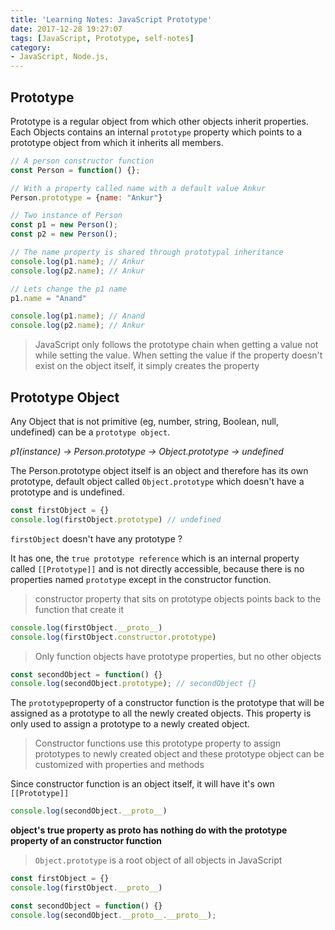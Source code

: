 ```yaml
---
title: 'Learning Notes: JavaScript Prototype'
date: 2017-12-28 19:27:07
tags: [JavaScript, Prototype, self-notes]
category:
- JavaScript, Node.js,
---
```


## Prototype

Prototype is a regular object from which other objects inherit properties. Each Objects contains an internal `prototype` property which points to a prototype object from which it inherits all members.

```JavaScript
// A person constructor function
const Person = function() {};

// With a property called name with a default value Ankur
Person.prototype = {name: "Ankur"}

// Two instance of Person
const p1 = new Person();
const p2 = new Person();

// The name property is shared through prototypal inheritance
console.log(p1.name); // Ankur
console.log(p2.name); // Ankur

// Lets change the p1 name
p1.name = "Anand"

console.log(p1.name); // Anand
console.log(p2.name); // Ankur
```

> JavaScript only follows the prototype chain when getting a value not while setting the value. When setting the value if the property doesn't exist on the object itself, it simply creates the property

## Prototype Object

Any Object that is not primitive (eg, number, string, Boolean, null, undefined) can be a `prototype object`.

*p1(instance) -> Person.prototype -> Object.prototype -> undefined*

The Person.prototype object itself is an object and therefore has its own prototype, default object called `Object.prototype` which doesn't have a prototype and is undefined.


```JavaScript
const firstObject = {}
console.log(firstObject.prototype) // undefined
```
`firstObject` doesn't have any prototype ?

It has one, the `true prototype reference` which is an internal property called `[[Prototype]]` and is not directly accessible, because there is no properties named `prototype` except in the constructor function.

>constructor property that sits on prototype objects points back to the function that create it

```JavaScript
console.log(firstObject.__proto__)
console.log(firstObject.constructor.prototype)
```

>Only function objects have prototype properties, but no other objects

```JavaScript
const secondObject = function() {}
console.log(secondObject.prototype); // secondObject {}
```

The `prototype`property of a constructor function is the prototype that will be assigned as a prototype to all the newly created objects. This property is only used to assign a prototype to a newly created object.

>Constructor functions use this prototype property to assign prototypes to newly created object and these prototype object can be customized with properties and  methods

Since constructor function is an object itself, it will have it's own `[[Prototype]]`

```JavaScript
console.log(secondObject.__proto__)
```

**object's true property as __proto__ has nothing do with the prototype property of an constructor function**

>`Object.prototype` is a root object of all objects in JavaScript

```JavaScript
const firstObject = {}
console.log(firstObject.__proto__)

const secondObject = function() {}
console.log(secondObject.__proto__.__proto__);
```
